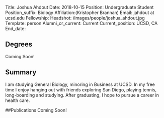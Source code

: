 Title: Joshua Ahdout
Date: 2018-10-15
Position: Undergraduate Student
Position_suffix: Biology
Affiliation:(Kristopher Brannan)
Email: jahdout at ucsd.edu
Fellowship:
Headshot: /images/people/joshua_ahdout.jpg
Template: person
Alumni_or_current: Current
Current_position: UCSD, CA
End_date: 
<!-- Status: draft -->

## Degrees
Coming Soon!
## Summary
I am studying General Biology, minoring in Business at UCSD. In my free time I enjoy hanging out with friends exploring San Diego, playing tennis, long-boarding and studying. After graduating, I hope to pursue a career in health care. 

##Publications
Coming Soon!
